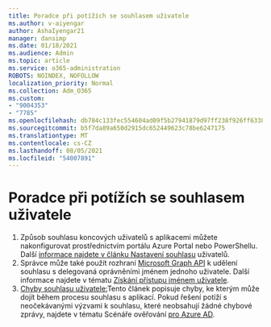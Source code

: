 ```yaml
---
title: Poradce při potížích se souhlasem uživatele
ms.author: v-aiyengar
author: AshaIyengar21
manager: dansimp
ms.date: 01/18/2021
ms.audience: Admin
ms.topic: article
ms.service: o365-administration
ROBOTS: NOINDEX, NOFOLLOW
localization_priority: Normal
ms.collection: Adm_O365
ms.custom:
- "9004353"
- "7785"
ms.openlocfilehash: db784c133fec554604ad09f5b27941879d97ff238f926ff6338d0f3b7c3c4105
ms.sourcegitcommit: b5f7da89a650d2915dc652449623c78be6247175
ms.translationtype: MT
ms.contentlocale: cs-CZ
ms.lasthandoff: 08/05/2021
ms.locfileid: "54007891"
---
```

# <a name="troubleshoot-user-consent"></a>Poradce při potížích se souhlasem uživatele

1. Způsob souhlasu koncových uživatelů s aplikacemi můžete nakonfigurovat prostřednictvím portálu Azure Portal nebo PowerShellu. Další [informace najdete v článku Nastavení souhlasu](https://docs.microsoft.com/azure/active-directory/manage-apps/configure-user-consent?tabs=azure-portal#user-consent-settings) uživatelů.
1. Správce může také použít rozhraní [Microsoft Graph API](https://docs.microsoft.com/azure/active-directory/manage-apps/configure-user-consent?tabs=azure-portal#user-consent-settings) k udělení souhlasu s delegovaná oprávněními jménem jednoho uživatele. Další informace najdete v tématu [Získání přístupu jménem uživatele](https://docs.microsoft.com/graph/auth-v2-user).
1. [Chyby souhlasu uživatele:](https://docs.microsoft.com/azure/active-directory/manage-apps/application-sign-in-unexpected-user-consent-error)Tento článek popisuje chyby, ke kterým může dojít během procesu souhlasu s aplikací. Pokud řešení potíží s neočekávanými výzvami k souhlasu, které neobsahují žádné chybové zprávy, najdete v tématu Scénáře ověřování [pro Azure AD](https://docs.microsoft.com/azure/active-directory/manage-apps/application-sign-in-unexpected-user-consent-error).